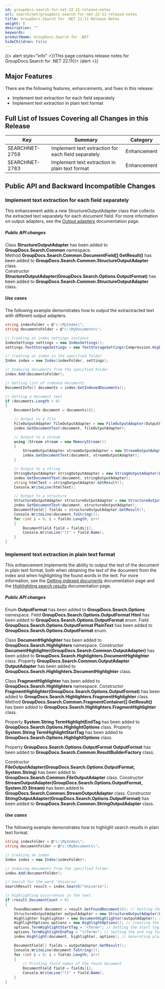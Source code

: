 ```yaml
---
id: groupdocs-search-for-net-22-11-release-notes
url: search/net/groupdocs-search-for-net-22-11-release-notes
title: GroupDocs.Search for .NET 22.11 Release Notes
weight: 8
description: ""
keywords: 
productName: GroupDocs.Search for .NET
hideChildren: False
---
```


{{< alert style="info" >}}This page contains release notes for GroupDocs.Search for .NET 22.11{{< /alert >}}

## Major Features

There are the following features, enhancements, and fixes in this release:

- Implement text extraction for each field separately
- Implement text extraction in plain text format

## Full List of Issues Covering all Changes in this Release

| Key | Summary | Category |
| --- | --- | --- |
| SEARCHNET-2759 | Implement text extraction for each field separately | Enhancement |
| SEARCHNET-2783 | Implement text extraction in plain text format | Enhancement |

## Public API and Backward Incompatible Changes

### Implement text extraction for each field separately

This enhancement adds a new StructureOutputAdapter class that collects the extracted text separately for each document field. For more information on output adapters, see the [Output adapters](https://docs.groupdocs.com/search/net/output-adapters/) documentation page.

##### Public API changes

Class **StructureOutputAdapter** has been added to **GroupDocs.Search.Common** namespace.  
Method **GroupDocs.Search.Common.DocumentField[] GetResult()** has been added to **GroupDocs.Search.Common.StructureOutputAdapter** class.  
Constructor **StructureOutputAdapter(GroupDocs.Search.Options.OutputFormat)** has been added to **GroupDocs.Search.Common.StructureOutputAdapter** class.

##### Use cases

The following example demonstrates how to output the extractracted text with different output adapters.

```csharp
string indexFolder = @"c:\MyIndex\";
string documentsFolder = @"c:\MyDocuments\";

// Creating an index settings instance
IndexSettings settings = new IndexSettings();
settings.TextStorageSettings = new TextStorageSettings(Compression.High); // Enabling the storage of extracted text in the index

// Creating an index in the specified folder
Index index = new Index(indexFolder, settings);

// Indexing documents from the specified folder
index.Add(documentsFolder);

// Getting list of indexed documents
DocumentInfo[] documents = index.GetIndexedDocuments();

// Getting a document text
if (documents.Length > 0)
{
    DocumentInfo document = documents[0];

    // Output to a file
    FileOutputAdapter fileOutputAdapter = new FileOutputAdapter(OutputFormat.Html, @"C:\Text.html");
    index.GetDocumentText(document, fileOutputAdapter);

    // Output to a stream
    using (Stream stream = new MemoryStream())
    {
        StreamOutputAdapter streamOutputAdapter = new StreamOutputAdapter(OutputFormat.Html, stream);
        index.GetDocumentText(document, streamOutputAdapter);
    }

    // Output to a string
    StringOutputAdapter stringOutputAdapter = new StringOutputAdapter(OutputFormat.Html);
    index.GetDocumentText(document, stringOutputAdapter);
    string htmlText = stringOutputAdapter.GetResult();
    Console.WriteLine(htmlText);

    // Output to a structure
    StructureOutputAdapter structureOutputAdapter = new StructureOutputAdapter(OutputFormat.PlainText);
    index.GetDocumentText(document, structureOutputAdapter);
    DocumentField[] fields = structureOutputAdapter.GetResult();
    Console.WriteLine(document.ToString());
    for (int i = 0; i < fields.Length; i++)
    {
        DocumentField field = fields[i];
        Console.WriteLine("\t" + field.Name);
    }
}
```

### Implement text extraction in plain text format

This enhancement implements the ability to output the text of the document in plain text format, both when obtaining the text of the document from the index and when highlighting the found words in the text. For more information, see the [Getting indexed documents](https://docs.groupdocs.com/search/net/getting-indexed-documents/) documentation page and the [Highlighting search results](https://docs.groupdocs.com/search/net/highlighting-search-results/) documentation page.

##### Public API changes

Enum **OutputFormat** has been added to **GroupDocs.Search.Options** namespace.
Field **GroupDocs.Search.Options.OutputFormat Html** has been added to **GroupDocs.Search.Options.OutputFormat** enum.
Field **GroupDocs.Search.Options.OutputFormat PlainText** has been added to **GroupDocs.Search.Options.OutputFormat** enum.

Class **DocumentHighlighter** has been added to **GroupDocs.Search.Highlighters** namespace.
Constructor **DocumentHighlighter(GroupDocs.Search.Common.OutputAdapter)** has been added to **GroupDocs.Search.Highlighters.DocumentHighlighter** class.
Property **GroupDocs.Search.Common.OutputAdapter OutputAdapter** has been added to **GroupDocs.Search.Highlighters.DocumentHighlighter** class.

Class **FragmentHighlighter** has been added to **GroupDocs.Search.Highlighters** namespace.
Constructor **FragmentHighlighter(GroupDocs.Search.Options.OutputFormat)** has been added to **GroupDocs.Search.Highlighters.FragmentHighlighter** class.
Method **GroupDocs.Search.Common.FragmentContainer[] GetResult()** has been added to **GroupDocs.Search.Highlighters.FragmentHighlighter** class.

Property **System.String TermHighlightEndTag** has been added to **GroupDocs.Search.Options.HighlightOptions** class.
Property **System.String TermHighlightStartTag** has been added to **GroupDocs.Search.Options.HighlightOptions** class.

Property **GroupDocs.Search.Options.OutputFormat OutputFormat** has been added to **GroupDocs.Search.Common.ResultBuilderFactory** class.

Constructor **FileOutputAdapter(GroupDocs.Search.Options.OutputFormat, System.String)** has been added to **GroupDocs.Search.Common.FileOutputAdapter** class.
Constructor **StreamOutputAdapter(GroupDocs.Search.Options.OutputFormat, System.IO.Stream)** has been added to **GroupDocs.Search.Common.StreamOutputAdapter** class.
Constructor **StringOutputAdapter(GroupDocs.Search.Options.OutputFormat)** has been added to **GroupDocs.Search.Common.StringOutputAdapter** class.

##### Use cases

The following example demonstrates how to highlight search results in plain text format.

```csharp
string indexFolder = @"c:\MyIndex\";
string documentFolder = @"c:\MyDocuments\";

// Creating an index
Index index = new Index(indexFolder);

// Indexing documents from the specified folder
index.Add(documentFolder);

// Search for the word 'Universe'
SearchResult result = index.Search("Universe");

// Highlighting occurrences in the text
if (result.DocumentCount > 0)
{
    FoundDocument document = result.GetFoundDocument(0); // Getting the first found document
    StructureOutputAdapter outputAdapter = new StructureOutputAdapter(OutputFormat.PlainText); // Creating the output adapter
    Highlighter highlighter = new DocumentHighlighter(outputAdapter); // Creating the highlighter instance
    HighlightOptions options = new HighlightOptions(); // Creating the highlight options
    options.TermHighlightStartTag = "<Term>"; // Setting the start tag for the found word
    options.TermHighlightEndTag = "</Term>"; // Setting the end tag for the found word
    index.Highlight(document, highlighter, options); // Generating plain text with highlighted occurrences

    DocumentField[] fields = outputAdapter.GetResult();
    Console.WriteLine(document.ToString());
    for (int i = 0; i < fields.Length; i++)
    {
        // Printing field names of the found document
        DocumentField field = fields[i];
        Console.WriteLine("\t" + field.Name);
    }
}
```
